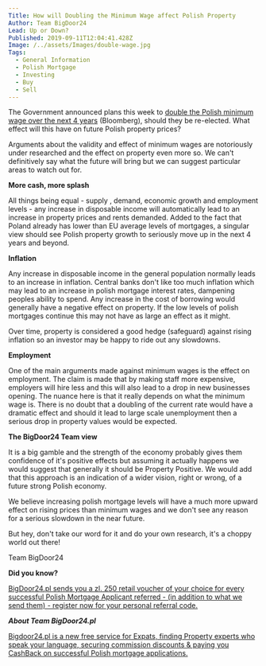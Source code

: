 ```yaml
---
Title: How will Doubling the Minimum Wage affect Polish Property
Author: Team BigDoor24
Lead: Up or Down?
Published: 2019-09-11T12:04:41.428Z
Image: /../assets/Images/double-wage.jpg
Tags:
  - General Information
  - Polish Mortgage
  - Investing
  - Buy
  - Sell
---
```

The Government announced plans this week to [double the Polish minimum wage over the next 4 years](https://www.bloomberg.com/news/articles/2019-09-09/poland-s-plan-to-skyrocket-minimum-wages-heralds-economic-shift) (Bloomberg), should they be re-elected. What effect will this have on future Polish property prices?

Arguments about the validity and effect of minimum wages are notoriously under researched and the effect on property even more so. We can't definitively say what the future will bring but we can suggest particular areas to watch out for.

**More cash, more splash**

All things being equal - supply , demand, economic growth and employment levels - any increase in disposable income will automatically lead to an increase in property prices and rents demanded. Added to the fact that Poland already has lower than EU average levels of mortgages, a singular view should see Polish property growth to seriously move up in the next 4 years and beyond.

**Inflation**

Any increase in disposable income in the general population normally leads to an increase in inflation. Central banks don't like too much inflation which may lead to an increase in polish mortgage interest rates, dampening peoples ability to spend. Any increase in the cost of borrowing would generally have a negative effect on property. If the low levels of polish mortgages continue this may not have as large an effect as it might. 

Over time, property is considered a good hedge (safeguard) against rising inflation so an investor may be happy to ride out any slowdowns.

**Employment**

One of the main arguments made against minimum wages is the effect on employment. The claim is made that by making staff more expensive, employers will hire less and this will also lead to a drop in new businesses opening. The nuance here is that it really depends on what the minimum wage is. There is no doubt that a doubling of the current rate would have a dramatic effect and should it lead to large scale unemployment then a serious drop in property values would be expected.

**The BigDoor24 Team view**

It is a big gamble and the strength of the economy probably gives them confidence of it's positive effects but assuming it actually happens we would suggest that generally it should be Property Positive. We would add that this approach is an indication of a wider vision, right or wrong, of a future strong Polish economy.

We believe increasing polish mortgage levels will have a much more upward effect on rising prices than minimum wages and we don't see any reason for a serious slowdown in the near future.

But hey, don't take our word for it and do your own research, it's a choppy world out there!

Team BigDoor24

**Did you know?**

[BigDoor24.pl sends you a zl. 250 retail voucher of your choice for every successful Polish Mortgage Applicant referred - (in addition to what we send them) - register now for your personal referral code.](https://bigdoor24.pl/)

_**About Team BigDoor24.pl**_

[Bigdoor24.pl is a new free service for Expats, finding Property experts who speak your language, securing commission discounts & paying you CashBack on successful Polish mortgage applications.](https://bigdoor24.pl/)

